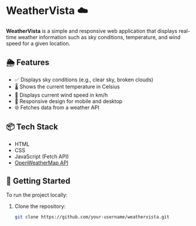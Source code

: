 # WeatherVista ☁️

**WeatherVista** is a simple and responsive web application that displays real-time weather information such as sky conditions, temperature, and wind speed for a given location.

## 🌦️ Features

- ✅ Displays sky conditions (e.g., clear sky, broken clouds)
- 🌡️ Shows the current temperature in Celsius
- 💨 Displays current wind speed in km/h
- 📱 Responsive design for mobile and desktop
- 🌐 Fetches data from a weather API

## 📦 Tech Stack

- HTML
- CSS
- JavaScript (Fetch API)
- [OpenWeatherMap API](https://openweathermap.org/)

## 🚀 Getting Started

To run the project locally:

1. Clone the repository:
   ```bash
   git clone https://github.com/your-username/weathervista.git
